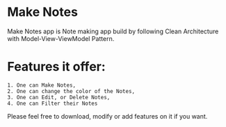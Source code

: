 # Make Notes

Make Notes app is Note making app build by following Clean Architecture 
with Model-View-ViewModel Pattern.

# Features it offer:
    1. One can Make Notes,
    2. One can change the color of the Notes,
    3. One can Edit, or Delete Notes,
    4. One can Filter their Notes

Please feel free to download, modify or add features on it if you want.

